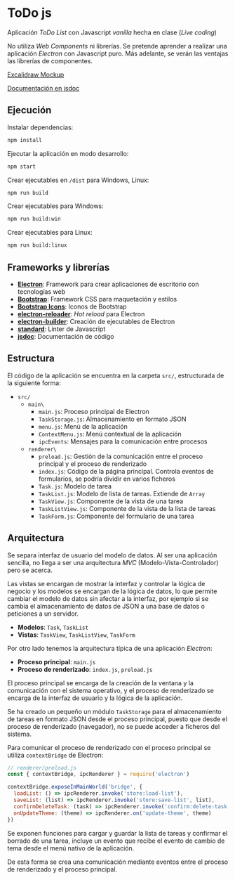 # ToDo js

Aplicación _ToDo List_ con Javascript _vanilla_ hecha en clase (_Live coding_)

No utiliza _Web Components_ ni librerías. Se pretende aprender a realizar una aplicación _Electron_ con Javascript puro. Más adelante, se verán las ventajas las librerías de componentes.

[Excalidraw Mockup](https://excalidraw.com/#json=gptaRL4eHX-SmJ2jUtAKO,t3J_YYwg44sg9BPhw6rWgQ)

[Documentación en jsdoc](https://jsanvil.github.io/din24_ud3_todo_jsvanilla_class_example/)

## Ejecución

Instalar dependencias:

```bash
npm install
```

Ejecutar la aplicación en modo desarrollo:

```bash
npm start
```

Crear ejecutables en `/dist` para Windows, Linux:

```bash
npm run build
```

Crear ejecutables para Windows:

```bash
npm run build:win
```

Crear ejecutables para Linux:

```bash
npm run build:linux
```

## Frameworks y librerías

- [**Electron**](https://www.electronjs.org/): Framework para crear aplicaciones de escritorio con tecnologías web
- [**Bootstrap**](https://getbootstrap.com/): Framework CSS para maquetación y estilos
- [**Bootstrap Icons**](https://icons.getbootstrap.com/): Iconos de Bootstrap
- [**electron-reloader**](https://github.com/sindresorhus/electron-reloader): _Hot reload_ para Electron
- [**electron-builder**](https://www.electron.build/): Creación de ejecutables de Electron
- [**standard**](https://github.com/standard/standard): Linter de Javascript
- [**jsdoc**](https://jsdoc.app/): Documentación de código

## Estructura

El código de la aplicación se encuentra en la carpeta `src/`, estructurada de la siguiente forma:

- `src/`
  - `main\`
    - `main.js`: Proceso principal de Electron
    - `TaskStorage.js`: Almacenamiento en formato JSON
    - `menu.js`: Menú de la aplicación
    - `ContextMenu.js`: Menú contextual de la aplicación
    - `ipcEvents`: Mensajes para la comunicación entre procesos
  - `renderer\`
    - `preload.js`: Gestión de la comunicación entre el proceso principal y el proceso de renderizado
    - `index.js`: Código de la página principal. Controla eventos de formularios, se podría dividir en varios ficheros
    - `Task.js`: Modelo de tarea
    - `TaskList.js`: Modelo de lista de tareas. Extiende de `Array`
    - `TaskView.js`: Componente de la vista de una tarea
    - `TaskListView.js`: Componente de la vista de la lista de tareas
    - `TaskForm.js`: Componente del formulario de una tarea

## Arquitectura

Se separa interfaz de usuario del modelo de datos. Al ser una aplicación sencilla, no llega a ser una arquitectura _MVC_ (Modelo-Vista-Controlador) pero se acerca.

Las vistas se encargan de mostrar la interfaz y controlar la lógica de negocio y los modelos se encargan de la lógica de datos, lo que permite cambiar el modelo de datos sin afectar a la interfaz, por ejemplo si se cambia el almacenamiento de datos de JSON a una base de datos o peticiones a un servidor.

- **Modelos**: `Task`, `TaskList`
- **Vistas**: `TaskView`, `TaskListView`, `TaskForm`

Por otro lado tenemos la arquitectura típica de una aplicación _Electron_:

- **Proceso principal**: `main.js`
- **Proceso de renderizado**: `index.js`, `preload.js`

El proceso principal se encarga de la creación de la ventana y la comunicación con el sistema operativo, y el proceso de renderizado se encarga de la interfaz de usuario y la lógica de la aplicación.

Se ha creado un pequeño un módulo `TaskStorage` para el almacenamiento de tareas en formato JSON desde el proceso principal, puesto que desde el proceso de renderizado (navegador), no se puede acceder a ficheros del sistema.

Para comunicar el proceso de renderizado con el proceso principal se utiliza `contextBridge` de Electron:
  
```javascript
// renderer/preload.js
const { contextBridge, ipcRenderer } = require('electron')

contextBridge.exposeInMainWorld('bridge', {
  loadList: () => ipcRenderer.invoke('store:load-list'),
  saveList: (list) => ipcRenderer.invoke('store:save-list', list),
  confirmDeleteTask: (task) => ipcRenderer.invoke('confirm:delete-task', task),
  onUpdateTheme: (theme) => ipcRenderer.on('update-theme', theme)
})
```

Se exponen funciones para cargar y guardar la lista de tareas y confirmar el borrado de una tarea, incluye un evento que recibe el evento de cambio de tema desde el menú nativo de la aplicación.

De esta forma se crea una comunicación mediante eventos entre el proceso de renderizado y el proceso principal.
